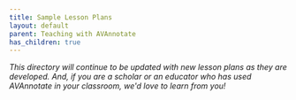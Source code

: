 ```yaml
---
title: Sample Lesson Plans
layout: default
parent: Teaching with AVAnnotate
has_children: true
---
```

_This directory will continue to be updated with new lesson plans as they are developed. And, if you are a scholar or an educator who has used AVAnnotate in your classroom, we'd love to learn from you!_
